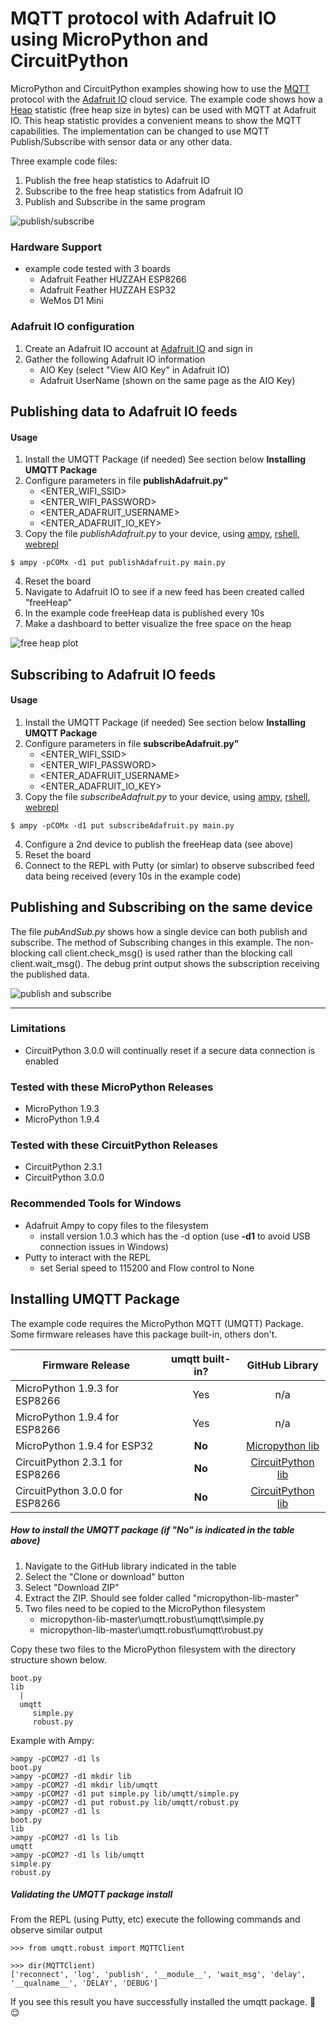 # MQTT protocol with Adafruit IO using MicroPython and CircuitPython
MicroPython and CircuitPython examples showing how to use the [MQTT](http://mqtt.org/faq) protocol with 
the [Adafruit IO](https://io.adafruit.com) cloud service.  The example code shows how a
[Heap](https://docs.micropython.org/en/latest/pyboard/reference/constrained.html#the-heap) statistic
(free heap size in bytes) can be used with MQTT at Adafruit IO.  This heap statistic provides a convenient means
to show the MQTT capabilities.  The implementation can be changed to use MQTT Publish/Subscribe with sensor data or any other 
data.

Three example code files:
1. Publish the free heap statistics to Adafruit IO
1. Subscribe to the free heap statistics from Adafruit IO
1. Publish and Subscribe in the same program

![publish/subscribe](images/publishSubscribe.png)

### Hardware Support
* example code tested with 3 boards
  * Adafruit Feather HUZZAH ESP8266
  * Adafruit Feather HUZZAH ESP32
  * WeMos D1 Mini

### Adafruit IO configuration
1. Create an Adafruit IO account at [Adafruit IO](https://io.adafruit.com) and sign in
1. Gather the following Adafruit IO information
    * AIO Key (select "View AIO Key" in Adafruit IO)
    * Adafruit UserName (shown on the same page as the AIO Key)

## Publishing data to Adafruit IO feeds

#### Usage
1. Install the UMQTT Package (if needed)
See section below **Installing UMQTT Package**
1. Configure parameters in file **publishAdafruit.py"**
   * <ENTER_WIFI_SSID>
   * <ENTER_WIFI_PASSWORD>
   * <ENTER_ADAFRUIT_USERNAME>
   * <ENTER_ADAFRUIT_IO_KEY>
1. Copy the file _publishAdafruit.py_ to your device, using [ampy](https://github.com/adafruit/ampy), [rshell](https://github.com/dhylands/rshell), [webrepl](http://micropython.org/webrepl/)
```
$ ampy -pCOMx -d1 put publishAdafruit.py main.py
```
4. Reset the board
1. Navigate to Adafruit IO to see if a new feed has been created called "freeHeap"
1. In the example code freeHeap data is published every 10s
1. Make a dashboard to better visualize the free space on the heap

![free heap plot](images/freeHeap.png)

## Subscribing to Adafruit IO feeds

#### Usage
1. Install the UMQTT Package (if needed)
See section below **Installing UMQTT Package**
1. Configure parameters in file **subscribeAdafruit.py"**
   * <ENTER_WIFI_SSID>
   * <ENTER_WIFI_PASSWORD>
   * <ENTER_ADAFRUIT_USERNAME>
   * <ENTER_ADAFRUIT_IO_KEY>
1. Copy the file _subscribeAdafruit.py_ to your device, using [ampy](https://github.com/adafruit/ampy), [rshell](https://github.com/dhylands/rshell), [webrepl](http://micropython.org/webrepl/)
```
$ ampy -pCOMx -d1 put subscribeAdafruit.py main.py
```
4. Configure a 2nd device to publish the freeHeap data (see above)
1. Reset the board
1. Connect to the REPL with Putty (or simlar) to observe subscribed feed data being received (every 10s in the example code)

## Publishing and Subscribing on the same device
The file _pubAndSub.py_ shows how a single device can both publish and subscribe.  The method of Subscribing changes 
in this example.  The non-blocking call client.check_msg() is used rather than the blocking call 
client.wait_msg().  The debug print output shows the subscription receiving the published data.  

![publish and subscribe](images/pubandsub.png)

---

### Limitations
* CircuitPython 3.0.0 will continually reset if a secure data connection is enabled

### Tested with these MicroPython Releases
* MicroPython 1.9.3
* MicroPython 1.9.4

### Tested with these CircuitPython Releases
* CircuitPython 2.3.1
* CircuitPython 3.0.0

### Recommended Tools for Windows
* Adafruit Ampy to copy files to the filesystem
    * install version 1.0.3 which has the -d option (use **-d1** to avoid USB connection issues in Windows)
* Putty to interact with the REPL  
    * set Serial speed to 115200 and Flow control to None

## Installing UMQTT Package
The example code requires the MicroPython MQTT (UMQTT) Package.  Some firmware releases have this package built-in, others don't.

| Firmware Release        | umqtt built-in?           | GitHub Library | 
| ------------- |:-------------:| :-----:|
| MicroPython 1.9.3 for ESP8266 | Yes | n/a |
| MicroPython 1.9.4 for ESP8266 | Yes | n/a | 
| MicroPython 1.9.4 for ESP32   | **No** | [Micropython lib](https://github.com/micropython/micropython-lib) |
| CircuitPython 2.3.1 for ESP8266 |  **No** |[CircuitPython lib](https://github.com/MikeTeachman/micropython-lib) |
| CircuitPython 3.0.0 for ESP8266  | **No** | [CircuitPython lib](https://github.com/MikeTeachman/micropython-lib) | 

##### How to install the UMQTT package (if "No" is indicated in the table above)
1. Navigate to the GitHub library indicated in the table 
1. Select the "Clone or download" button
1. Select "Download ZIP"
1. Extract the ZIP.  Should see folder called "micropython-lib-master"
1. Two files need to be copied to the MicroPython filesystem
    * micropython-lib-master\umqtt.robust\umqtt\simple.py
    * micropython-lib-master\umqtt.robust\umqtt\robust.py
  
Copy these two files to the MicroPython filesystem with the directory structure shown below.  

```
boot.py
lib
  |
  umqtt
     simple.py
     robust.py
```

Example with Ampy:    
```
>ampy -pCOM27 -d1 ls
boot.py
>ampy -pCOM27 -d1 mkdir lib
>ampy -pCOM27 -d1 mkdir lib/umqtt
>ampy -pCOM27 -d1 put simple.py lib/umqtt/simple.py
>ampy -pCOM27 -d1 put robust.py lib/umqtt/robust.py
>ampy -pCOM27 -d1 ls
boot.py
lib
>ampy -pCOM27 -d1 ls lib
umqtt
>ampy -pCOM27 -d1 ls lib/umqtt
simple.py
robust.py
```
##### Validating the UMQTT package install
From the REPL (using Putty, etc) execute the following commands and observe similar output
```
>>> from umqtt.robust import MQTTClient

>>> dir(MQTTClient)
['reconnect', 'log', 'publish', '__module__', 'wait_msg', 'delay', '__qualname__', 'DELAY', 'DEBUG']
```

If you see this result you have successfully installed the umqtt package. :tada: :relieved:

